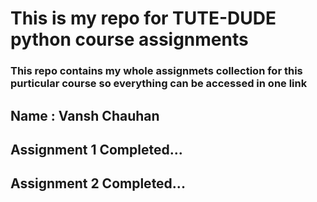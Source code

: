 # This is my repo for TUTE-DUDE python course assignments

### This repo contains my whole assignmets collection for this purticular course so everything can be accessed in one link

## Name : Vansh Chauhan

## Assignment 1 Completed...

## Assignment 2 Completed...